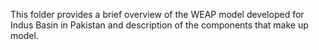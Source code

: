 This folder provides a brief overview of the WEAP model developed for Indus Basin in Pakistan and description of the components that make up model.
